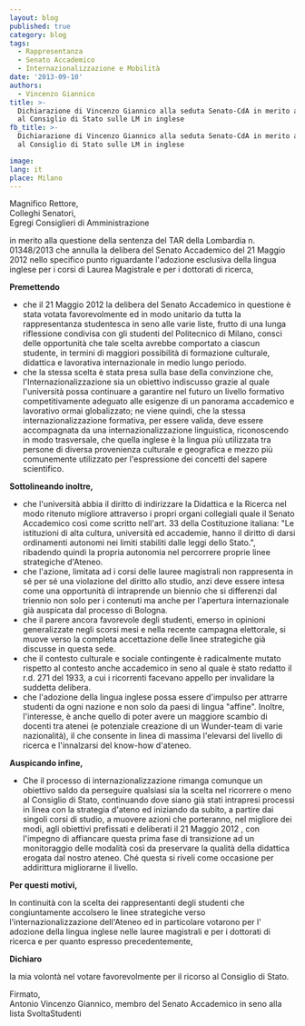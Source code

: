```yaml
---
layout: blog
published: true
category: blog
tags:
  - Rappresentanza
  - Senato Accademico
  - Internazionalizzazione e Mobilità
date: '2013-09-10'
authors:
  - Vincenzo Giannico
title: >-
  Dichiarazione di Vincenzo Giannico alla seduta Senato-CdA in merito al ricorso
  al Consiglio di Stato sulle LM in inglese
fb_title: >-
  Dichiarazione di Vincenzo Giannico alla seduta Senato-CdA in merito al ricorso
  al Consiglio di Stato sulle LM in inglese

image: 
lang: it
place: Milano
---
```


Magnifico Rettore,  
Colleghi Senatori,  
Egregi Consiglieri di Amministrazione

in merito alla questione della sentenza del TAR della Lombardia n. 01348/2013 che annulla la delibera del Senato Accademico del 21 Maggio 2012 nello specifico punto riguardante l'adozione esclusiva della lingua inglese per i corsi di Laurea Magistrale e per i dottorati di ricerca,

**Premettendo**

*   che il 21 Maggio 2012 la delibera del Senato Accademico in questione è stata votata favorevolmente ed in modo unitario da tutta la rappresentanza studentesca in seno alle varie liste, frutto di una lunga riflessione condivisa con gli studenti del Politecnico di Milano, consci delle opportunità che tale scelta avrebbe comportato a ciascun studente, in termini di maggiori possibilità di formazione culturale, didattica e lavorativa internazionale in medio lungo periodo.
*   che la stessa scelta è stata presa sulla base della convinzione che, l'Internazionalizzazione sia un obiettivo indiscusso grazie al quale l'università possa continuare a garantire nel futuro un livello formativo competitivamente adeguato alle esigenze di un panorama accademico e lavorativo ormai globalizzato; ne viene quindi, che la stessa internazionalizzazione formativa, per essere valida, deve essere accompagnata da una internazionalizzazione linguistica, riconoscendo in modo trasversale, che quella inglese è la lingua più utilizzata tra persone di diversa provenienza culturale e geografica e mezzo più comunemente utilizzato per l'espressione dei concetti del sapere scientifico.

**Sottolineando inoltre,**

*   che l'università abbia il diritto di indirizzare la Didattica e la Ricerca nel modo ritenuto migliore attraverso i propri organi collegiali quale il Senato Accademico così come scritto nell'art. 33 della Costituzione italiana: "Le istituzioni di alta cultura, università ed accademie, hanno il diritto di darsi ordinamenti autonomi nei limiti stabiliti dalle leggi dello Stato.", ribadendo quindi la propria autonomia nel percorrere proprie linee strategiche d'Ateneo.
*   che l'azione, limitata ad i corsi delle lauree magistrali non rappresenta in sé per sé una violazione del diritto allo studio, anzi deve essere intesa come una opportunità di intraprende un biennio che si differenzi dal triennio non solo per i contenuti ma anche per l'apertura internazionale già auspicata dal processo di Bologna.
*   che il parere ancora favorevole degli studenti, emerso in opinioni generalizzate negli scorsi mesi e nella recente campagna elettorale, si muove verso la completa accettazione delle linee strategiche già discusse in questa sede.
*   che il contesto culturale e sociale contingente è radicalmente mutato rispetto al contesto anche accademico in seno al quale è stato redatto il r.d. 271 del 1933, a cui i ricorrenti facevano appello per invalidare la suddetta delibera.
*   che l'adozione della lingua inglese possa essere d'impulso per attrarre studenti da ogni nazione e non solo da paesi di lingua "affine". Inoltre, l'interesse, è anche quello di poter avere un maggiore scambio di docenti tra atenei (e potenziale creazione di un Wunder-team di varie nazionalità), il che consente in linea di massima l'elevarsi del livello di ricerca e l'innalzarsi del know-how d'ateneo.

**Auspicando infine,**

*   Che il processo di internazionalizzazione rimanga comunque un obiettivo saldo da perseguire qualsiasi sia la scelta nel ricorrere o meno al Consiglio di Stato, continuando dove siano già stati intrapresi processi in linea con la strategia d'ateno ed iniziando da subito, a partire dai singoli corsi di studio, a muovere azioni che porteranno, nel migliore dei modi, agli obiettivi prefissati e deliberati il 21 Maggio 2012 , con l'impegno di affiancare questa prima fase di transizione ad un monitoraggio delle modalità così da preservare la qualità della didattica erogata dal nostro ateneo. Ché questa si riveli come occasione per addirittura migliorarne il livello.

**Per questi motivi,**

In continuità con la scelta dei rappresentanti degli studenti che congiuntamente accolsero le linee strategiche verso l'internazionalizzazione dell'Ateneo ed in particolare votarono per l' adozione della lingua inglese nelle lauree magistrali e per i dottorati di ricerca e per quanto espresso precedentemente,

**Dichiaro**

la mia volontà nel votare favorevolmente per il ricorso al Consiglio di Stato.

Firmato,  
Antonio Vincenzo Giannico, membro del Senato Accademico in seno alla lista SvoltaStudenti
